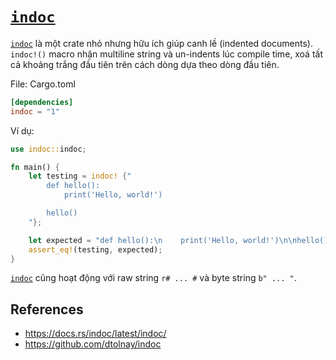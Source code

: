 # [`indoc`]

[`indoc`] là một crate nhỏ nhưng hữu ích giúp canh lề (indented documents).
`indoc!()` macro nhận multiline string và un-indents lúc compile time,
xoá tất cả khoảng trắng đầu tiên trên cách dòng dựa theo dòng đầu tiên.


File: Cargo.toml

```toml
[dependencies]
indoc = "1"
```



Ví dụ:

```rust
use indoc::indoc;

fn main() {
    let testing = indoc! {"
        def hello():
            print('Hello, world!')

        hello()
    "};

    let expected = "def hello():\n    print('Hello, world!')\n\nhello()\n";
    assert_eq!(testing, expected);
}
```

[`indoc`] cũng hoạt động với raw string `r# ... #` và byte string `b" ... "`.

## References

- <https://docs.rs/indoc/latest/indoc/>
- <https://github.com/dtolnay/indoc>

[`indoc`]: https://github.com/dtolnay/indoc
